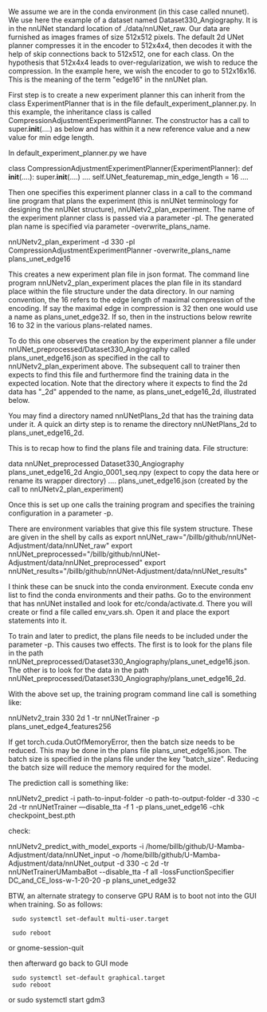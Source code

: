 We assume we are in the conda environment (in this case called nnunet). We use here the example of a dataset named Dataset330_Angiography. It is in the nnUNet standard location of ./data/nnUNet_raw. Our data are furnished as images frames of size 512x512 pixels. The default 2d UNet planner compresses it in the encoder to 512x4x4, then decodes it with the help of skip connections back to 512x512, one for each class. On the hypothesis that 512x4x4 leads to over-regularization, we wish to reduce the compression. In the example here, we wish the encoder to go to 512x16x16. This is the meaning of the term "edge16" in the nnUNet plan.

First step is to create a new experiment planner this can inherit from the class ExperimentPlanner that is in the file default_experiment_planner.py. In this example, the inheritance class is called CompressionAdjustmentExperimentPlanner. The constructor has a call to super.__init__(….) as below and has within it a new reference value and a new value for min edge length.

In default_experiment_planner.py we have

class CompressionAdjustmentExperimentPlanner(ExperimentPlanner):
	def __init__(….):
		super.__init__(….)
		….
		self.UNet_featuremap_min_edge_length = 16
		….

Then one specifies this experiment planner class in a call to the command line program that plans the experiment (this is nnUNet terminology for designing the nnUNet structure), nnUNetv2_plan_experiment. The name of the experiment planner class is passed via a parameter -pl. The generated plan name is specified via parameter -overwrite_plans_name.

nnUNetv2_plan_experiment -d 330 -pl CompressionAdjustmentExperimentPlanner -overwrite_plans_name plans_unet_edge16

This creates a new experiment plan file in json format. The command line program nnUNetv2_plan_experiment places the plan file in its standard place within the file structure under the data directory. In our naming  convention, the 16 refers to the edge length of maximal compression of the encoding. If say the maximal edge in compression is 32 then one would use a name as plans_unet_edge32. If so, then in the instructions below rewrite 16 to 32 in the various plans-related names.

To do this one observes the creation by the experiment planner a file under nnUNet_preprocessed/Dataset330_Angiography called plans_unet_edge16.json as specified in the call to nnUNetv2_plan_experiment above. The subsequent call to trainer then expects to find this file and furthermore find the training data in the expected location. Note that the directory where it expects to find the 2d data has "_2d" appended to the name, as plans_unet_edge16_2d, illustrated below.

You may find a directory named nnUNetPlans_2d that has the training data under it. A quick an dirty step is to rename the directory nnUNetPlans_2d to plans_unet_edge16_2d.

This is to recap how to find the plans file and training data. File structure:

data
	nnUNet_preprocessed
		Dataset330_Angiography
			plans_unet_edge16_2d
				Angio_0001_seq.npy (expect to copy the data here or rename its wrapper directory)
				….
			plans_unet_edge16.json (created by the call to nnUNetv2_plan_experiment)

Once this is set up one calls the training program and specifies the training configuration in a parameter -p.

There are environment variables that give this file system structure. These are given in the shell by calls as
export nnUNet_raw="/billb/github/nnUNet-Adjustment/data/nnUNet_raw"
export nnUNet_preprocessed="/billb/github/nnUNet-Adjustment/data/nnUNet_preprocessed"
export nnUNet_results="/billb/github/nnUNet-Adjustment/data/nnUNet_results"

I think these can be snuck into the conda environment. Execute conda env list to find the conda environments and their paths. Go to the environment that has nnUNet installed and look for etc/conda/activate.d. There you will create or find a file called env_vars.sh. Open it and place the export statements into it.

To train and later to predict, the plans file needs to be included under the parameter -p. This causes two effects. The first is to look for the plans file in the path nnUNet_preprocessed/Dataset330_Angiography/plans_unet_edge16.json. The other is to look for the data in the path nnUNet_preprocessed/Dataset330_Angiography/plans_unet_edge16_2d.

With the above set up, the training program command line call is something like:

nnUNetv2_train 330 2d 1 -tr nnUNetTrainer -p plans_unet_edge4_features256

If get torch.cuda.OutOfMemoryError, then the batch size needs to be reduced. This may be done in the plans file plans_unet_edge16.json. The batch size is specified in the plans file under the key "batch_size". Reducing the batch size will reduce the memory required for the model.

The prediction call is something like:

nnUNetv2_predict -i path-to-input-folder -o path-to-output-folder -d 330 -c 2d -tr nnUNetTrainer —disable_tta -f 1 -p plans_unet_edge16 -chk checkpoint_best.pth

check:

nnUNetv2_predict_with_model_exports -i /home/billb/github/U-Mamba-Adjustment/data/nnUNet_input -o /home/billb/github/U-Mamba-Adjustment/data/nnUNet_output  -d 330  -c 2d -tr nnUNetTrainerUMambaBot  --disable_tta -f all -lossFunctionSpecifier DC_and_CE_loss-w-1-20-20 -p plans_unet_edge32


BTW, an alternate strategy to conserve GPU RAM is to boot not into the GUI when training. So as follows:

     sudo systemctl set-default multi-user.target

	 sudo reboot
or
	gnome-session-quit

then afterward go back to GUI mode

     sudo systemctl set-default graphical.target
     sudo reboot
or
	sudo systemctl start gdm3

